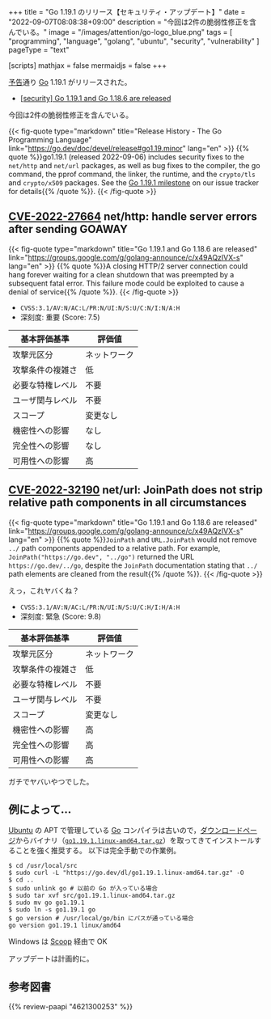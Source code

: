+++
title = "Go 1.19.1 のリリース【セキュリティ・アップデート】"
date =  "2022-09-07T08:08:38+09:00"
description = "今回は2件の脆弱性修正を含んでいる。"
image = "/images/attention/go-logo_blue.png"
tags  = [ "programming", "language", "golang", "ubuntu", "security", "vulnerability" ]
pageType = "text"

[scripts]
  mathjax = false
  mermaidjs = false
+++

[予告](https://groups.google.com/g/golang-announce/c/rlvRpp6WVVY "[security] Go 1.19.1 and Go 1.18.6 pre-announcement")通り [Go] 1.19.1 がリリースされた。

- [[security] Go 1.19.1 and Go 1.18.6 are released](https://groups.google.com/g/golang-announce/c/x49AQzIVX-s)

今回は2件の脆弱性修正を含んでいる。

{{< fig-quote type="markdown" title="Release History - The Go Programming Language" link="https://go.dev/doc/devel/release#go1.19.minor" lang="en" >}}
{{% quote %}}go1.19.1 (released 2022-09-06) includes security fixes to the `net/http` and `net/url` packages, as well as bug fixes to the compiler, the go command, the pprof command, the linker, the runtime, and the `crypto/tls` and `crypto/x509` packages. See the [Go 1.19.1 milestone](https://github.com/golang/go/issues?q=milestone%3AGo1.19.1+label%3ACherryPickApproved) on our issue tracker for details{{% /quote %}}.
{{< /fig-quote >}}

## [CVE-2022-27664] net/http: handle server errors after sending GOAWAY

{{< fig-quote type="markdown" title="Go 1.19.1 and Go 1.18.6 are released" link="https://groups.google.com/g/golang-announce/c/x49AQzIVX-s" lang="en" >}}
{{% quote %}}A closing HTTP/2 server connection could hang forever waiting for a clean shutdown that was preempted by a subsequent fatal error. This failure mode could be exploited to cause a denial of service{{% /quote %}}.
{{< /fig-quote >}}

- `CVSS:3.1/AV:N/AC:L/PR:N/UI:N/S:U/C:N/I:N/A:H`
- 深刻度: 重要 (Score: 7.5)

| 基本評価基準 | 評価値 |
|--------|-------|
| 攻撃元区分 | ネットワーク |
| 攻撃条件の複雑さ | 低 |
| 必要な特権レベル | 不要 |
| ユーザ関与レベル | 不要 |
| スコープ | 変更なし |
| 機密性への影響 | なし |
| 完全性への影響 | なし |
| 可用性への影響 | 高 |

## [CVE-2022-32190] net/url: JoinPath does not strip relative path components in all circumstances

{{< fig-quote type="markdown" title="Go 1.19.1 and Go 1.18.6 are released" link="https://groups.google.com/g/golang-announce/c/x49AQzIVX-s" lang="en" >}}
{{% quote %}}`JoinPath` and `URL.JoinPath` would not remove `../` path components appended to a relative path. For example, `JoinPath("https://go.dev", "../go")` returned the URL `https://go.dev/../go`, despite the `JoinPath` documentation stating that `../` path elements are cleaned from the result{{% /quote %}}.
{{< /fig-quote >}}

えっ，これヤバくね？

- `CVSS:3.1/AV:N/AC:L/PR:N/UI:N/S:U/C:H/I:H/A:H`
- 深刻度: 緊急 (Score: 9.8)

| 基本評価基準 | 評価値 |
|--------|-------|
| 攻撃元区分 | ネットワーク |
| 攻撃条件の複雑さ | 低 |
| 必要な特権レベル | 不要 |
| ユーザ関与レベル | 不要 |
| スコープ | 変更なし |
| 機密性への影響 | 高 |
| 完全性への影響 | 高 |
| 可用性への影響 | 高 |

ガチでヤバいやつでした。

## 例によって...

[Ubuntu] の APT で管理している [Go] コンパイラは古いので，[ダウンロードページ](https://go.dev/dl/ "Downloads - go.dev")からバイナリ（[`go1.19.1.linux-amd64.tar.gz`](https://go.dev/dl/go1.19.1.linux-amd64.tar.gz)）を取ってきてインストールすることを強く推奨する。
以下は完全手動での作業例。

```text
$ cd /usr/local/src
$ sudo curl -L "https://go.dev/dl/go1.19.1.linux-amd64.tar.gz" -O
$ cd ..
$ sudo unlink go # 以前の Go が入っている場合
$ sudo tar xvf src/go1.19.1.linux-amd64.tar.gz
$ sudo mv go go1.19.1
$ sudo ln -s go1.19.1 go
$ go version # /usr/local/go/bin にパスが通っている場合
go version go1.19.1 linux/amd64
```

Windows は [Scoop] 経由で OK

アップデートは計画的に。

[Go]: https://go.dev/
[Ubuntu]: https://www.ubuntu.com/ "The leading operating system for PCs, IoT devices, servers and the cloud | Ubuntu"
[Scoop]: https://scoop.sh/
[CVE-2022-27664]: https://nvd.nist.gov/vuln/detail/CVE-2022-27664
[CVE-2022-32190]: https://nvd.nist.gov/vuln/detail/CVE-2022-32190

## 参考図書

{{% review-paapi "4621300253" %}} <!-- プログラミング言語Go -->
